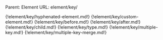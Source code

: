Parent: Element
URL: element/key/

{!element/key/hyphenated-element.md!}
{!element/key/custom-element.md!}
{!element/key/before.md!}
{!element/key/after.md!}
{!element/key/child.md!}
{!element/key/type.md!}
{!element/key/multiple-key.md!}
{!element/key/multiple-key-merge.md!}

